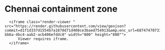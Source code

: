 
<html>
  
<body>

<h1>Chennai containment zone</h1>

      <iframe class="render-viewer " src="https://render.githubusercontent.com/view/geojson?commit=d1f1d337d1554b7a1878d71d408ce3baed754913&amp;enc_url=68747470733a2f2f7261772e67697468756275736572636f6e74656e742e636f6d2f656c73656173616d612f6368636f76696431392f643166316433333764313535346237613138373864373164343038636533626165643735343931332f636f6e7461696e6d656e747a6f6e652e67656f6a736f6e&amp;nwo=elseasama%2Fchcovid19&amp;path=containmentzone.geojson&amp;repository_id=253202620&amp;repository_type=Repository#dace31c5-bb6a-4bc4-aab2-acb406efddc8" width="800" height="800"">
          Viewer requires iframe.
      </iframe>
   

</body>
</html>

